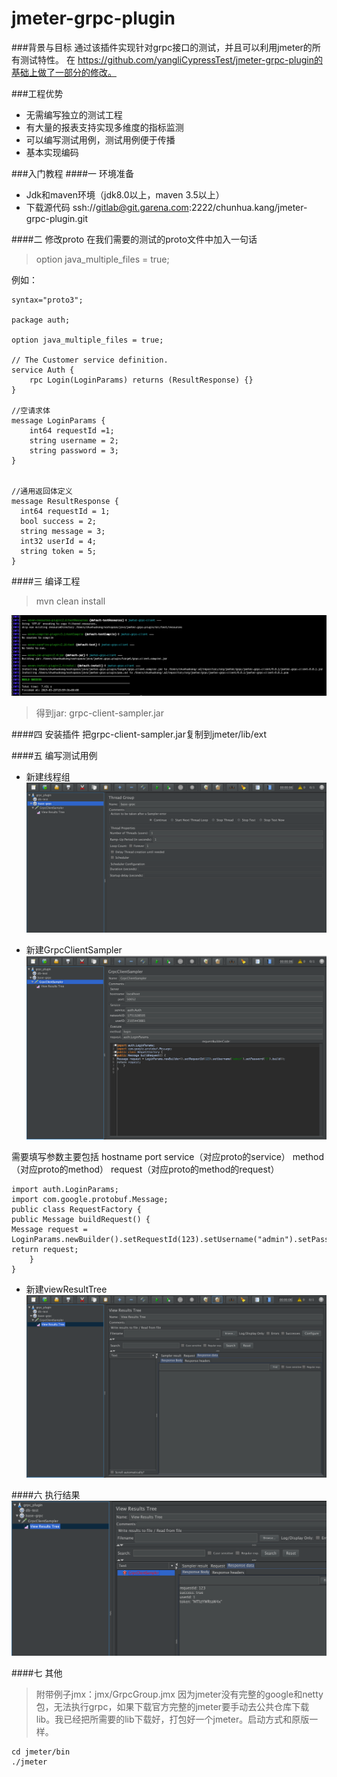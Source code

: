 # jmeter-grpc-plugin

###背景与目标
通过该插件实现针对grpc接口的测试，并且可以利用jmeter的所有测试特性。
在 https://github.com/yangliCypressTest/jmeter-grpc-plugin的基础上做了一部分的修改。

###工程优势
* 无需编写独立的测试工程
* 有大量的报表支持实现多维度的指标监测
* 可以编写测试用例，测试用例便于传播
* 基本实现编码

###入门教程
####一 环境准备
* Jdk和maven环境（jdk8.0以上，maven 3.5以上）
* 下载源代码
ssh://gitlab@git.garena.com:2222/chunhua.kang/jmeter-grpc-plugin.git

####二 修改proto
在我们需要的测试的proto文件中加入一句话
> option java_multiple_files = true;

例如：
```
syntax="proto3";

package auth;

option java_multiple_files = true;

// The Customer service definition.
service Auth {
    rpc Login(LoginParams) returns (ResultResponse) {}
}

//空请求体
message LoginParams {
    int64 requestId =1;
    string username = 2;
    string password = 3;
}


//通用返回体定义
message ResultResponse {
  int64 requestId = 1;
  bool success = 2;
  string message = 3;
  int32 userId = 4;
  string token = 5;
}
```
####三 编译工程
> mvn clean install

![avatar](pic/mvn.png)
> 得到jar: grpc-client-sampler.jar

####四 安装插件
把grpc-client-sampler.jar复制到jmeter/lib/ext

####五 编写测试用例
* 新建线程组
![avatar](pic/线程组.png)

* 新建GrpcClientSampler
![avatar](pic/GrpcClientSampler.png)

需要填写参数主要包括
hostname
port
service（对应proto的service）
method（对应proto的method）
request（对应proto的method的request）

```
import auth.LoginParams;
import com.google.protobuf.Message;
public class RequestFactory {
public Message buildRequest() {
Message request = LoginParams.newBuilder().setRequestId(123).setUsername("admin").setPassword("1").build();
return request;
    }
}

```

* 新建viewResultTree
![avatar](pic/result.png)

####六 执行结果
![avatar](pic/test.png)


####七 其他
> 附带例子jmx：jmx/GrpcGroup.jmx
> 因为jmeter没有完整的google和netty包，无法执行grpc，如果下载官方完整的jmeter要手动去公共仓库下载lib。我已经把所需要的lib下载好，打包好一个jmeter。启动方式和原版一样。
```
cd jmeter/bin   
./jmeter
```